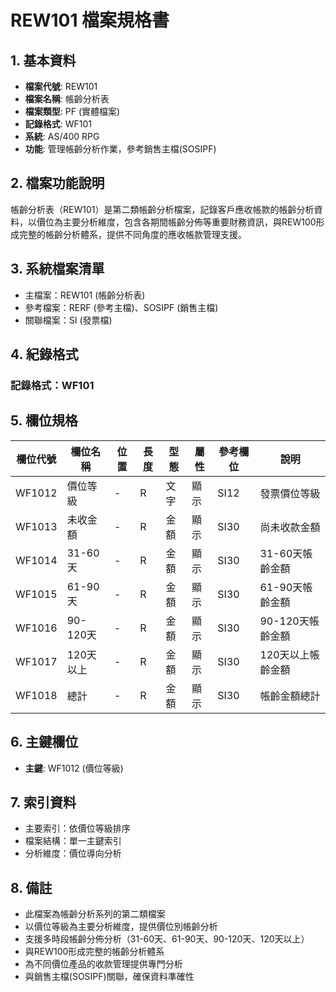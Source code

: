 # REW101 檔案規格書

## 1. 基本資料
- **檔案代號**: REW101
- **檔案名稱**: 帳齡分析表
- **檔案類型**: PF (實體檔案)
- **記錄格式**: WF101
- **系統**: AS/400 RPG
- **功能**: 管理帳齡分析作業，參考銷售主檔(SOSIPF)

## 2. 檔案功能說明
帳齡分析表（REW101）是第二類帳齡分析檔案，記錄客戶應收帳款的帳齡分析資料，以價位為主要分析維度，包含各期間帳齡分佈等重要財務資訊，與REW100形成完整的帳齡分析體系，提供不同角度的應收帳款管理支援。

## 3. 系統檔案清單
- 主檔案：REW101 (帳齡分析表)
- 參考檔案：RERF (參考主檔)、SOSIPF (銷售主檔)
- 關聯檔案：SI (發票檔)

## 4. 紀錄格式
### 記錄格式：WF101

## 5. 欄位規格

| 欄位代號 | 欄位名稱 | 位置 | 長度 | 型態 | 屬性 | 參考欄位 | 說明 |
|----------|----------|------|------|------|------|----------|------|
| WF1012 | 價位等級 | - | R | 文字 | 顯示 | SI12 | 發票價位等級 |
| WF1013 | 未收金額 | - | R | 金額 | 顯示 | SI30 | 尚未收款金額 |
| WF1014 | 31-60天 | - | R | 金額 | 顯示 | SI30 | 31-60天帳齡金額 |
| WF1015 | 61-90天 | - | R | 金額 | 顯示 | SI30 | 61-90天帳齡金額 |
| WF1016 | 90-120天 | - | R | 金額 | 顯示 | SI30 | 90-120天帳齡金額 |
| WF1017 | 120天以上 | - | R | 金額 | 顯示 | SI30 | 120天以上帳齡金額 |
| WF1018 | 總計 | - | R | 金額 | 顯示 | SI30 | 帳齡金額總計 |

## 6. 主鍵欄位
- **主鍵**: WF1012 (價位等級)

## 7. 索引資料
- 主要索引：依價位等級排序
- 檔案結構：單一主鍵索引
- 分析維度：價位導向分析

## 8. 備註
- 此檔案為帳齡分析系列的第二類檔案
- 以價位等級為主要分析維度，提供價位別帳齡分析
- 支援多時段帳齡分佈分析（31-60天、61-90天、90-120天、120天以上）
- 與REW100形成完整的帳齡分析體系
- 為不同價位產品的收款管理提供專門分析
- 與銷售主檔(SOSIPF)關聯，確保資料準確性 